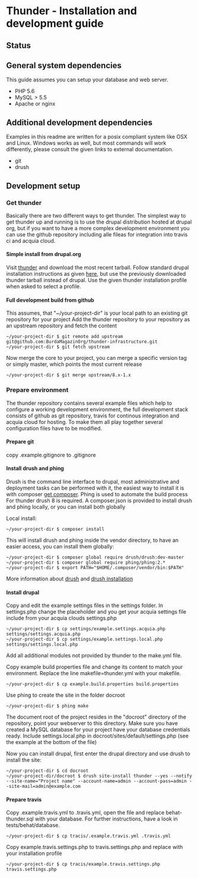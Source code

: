 # Thunder - Installation and development guide

## Status

## General system dependencies
This guide assumes you can setup your database and web server. 

* PHP 5.6
* MySQL > 5.5
* Apache or nginx

## Additional development dependencies
Examples in this readme are written for a posix compliant system like OSX and Linux. Windows works as well, but most 
commands will work differently, please consult the given links to external documentation.

* git
* drush

## Development setup
### Get thunder
Basically there are two different ways to get thunder. The simplest way to get thunder up and running is to use the drupal distribution hosted at drupal org, but if you want to have a more complex development environment you can use the github repository including alle fileas for integration into travis ci and acquia cloud.
#### Simple install from drupal.org
Visit [thunder](https://www.drupal.org/project/thunder) and download the most recent tarball. Follow standard drupal installation instructions as given [here](https://www.drupal.org/documentation/install), but use the previously downloaded thunder tarball instead of drupal. Use the given thunder installation profile when asked to select a profile.

#### Full development build from github
This assumes, that "~/your-project-dir" is your local path to an existing git repository for your project
Add the thunder repository to your repository as an upstream repository and fetch the content

    ~/your-project-dir $ git remote add upstream git@github.com:BurdaMagazinOrg/thunder-infrastructure.git
    ~/your-project-dir $ git fetch upstream
    
Now merge the core to your project, you can merge a specific version tag or simply master, which points the most current release

    ~/your-project-dir $ git merge upstream/8.x-1.x

### Prepare environment
The thunder repository contains several example files which help to configure a working development environment, 
the full development stack consists of github as git repository, travis for continous integration and acquia cloud for hosting.
To make them all play together several configuration files have to be modified.

#### Prepare git
copy .example.gitignore to .gitignore 

#### Install drush and phing
Drush is the command line interface to drupal, most administrative and deployment tasks can be performed with it, 
the easiest way to install it is with composer [get composer](https://getcomposer.org/download/). Phing is used to automate the build process
For thunder drush 8 is required. A composer.json is provided to install drush and phing
locally, or you can install both globally

Local install:

    ~/your-project-dir $ composer install
    
This will install drush and phing inside the vendor directory, to have an easier access, you can install them globally:
 
    ~/your-project-dir $ composer global require drush/drush:dev-master 
    ~/your-project-dir $ composer global require phing/phing:2.*
    ~/your-project-dir $ export PATH="$HOME/.composer/vendor/bin:$PATH"

More information about [drush](http://docs.drush.org/) and [drush installation](http://docs.drush.org/en/master/install/)

#### Install drupal
Copy and edit the example settings files in the settings folder. In settings.php change the placeholder <insert your profile> and <insert your acquia settings file>
you get your acquia settings file include from your acquia clouds settings.php

    ~/your-project-dir $ cp settings/example.settings.acquia.php settings/settings.acquia.php
    ~/your-project-dir $ cp settings/example.settings.local.php settings/settings.local.php

Add all additional modules not provided by thunder to the make.yml file.

Copy example build properties file and change its content to match your environment. Replace the line makefile=thunder.yml with your makefile. 

    ~/your-project-dir $ cp example.build.properties build.properties

Use phing to create the site in the folder docroot

    ~/your-project-dir $ phing make

The document root of the project resides in the "docroot" directory of the repository, point your webserver to this
directory. Make sure you have created a MySQL database for your project have your database credentials ready.
Include settings.local.php in docroot/sites/default/settings.php (see the example at the bottom of the file)

Now you can install drupal, first enter the drupal directory and use drush to install the site:

    ~/your-project-dir $ cd docroot
    ~/your-project-dir/docroot $ drush site-install thunder --yes --notify --site-name="Project name" --account-name=admin --account-pass=admin --site-mail=admin@example.com

#### Prepare travis
Copy .example.travis.yml to .travis.yml, open the file and replace behat-thunder.sql with your database.
For further instructions, have a look in tests/behat/database.

    ~/your-project-dir $ cp tracis/.example.travis.yml .travis.yml
 
Copy example.travis.settings.php to travis.settings.php and replace <insert-your-profile> with your installation profile

    ~/your-project-dir $ cp tracis/example.travis.settings.php travis.settings.php
